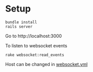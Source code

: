 # Setup


```
bundle install
rails server
```
Go to http://localhost:3000 


To listen to websocket events 
```
rake websocket:read_events
```
Host can be changed in [websocket.yml](config/websocket.yml)



